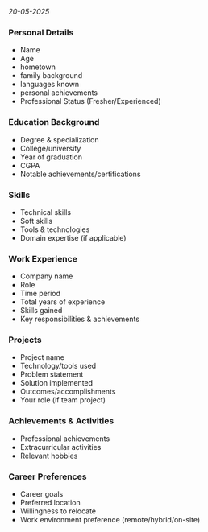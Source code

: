*20-05-2025*
### Personal Details 
- Name
- Age
- hometown
- family background
- languages known
- personal achievements
- Professional Status (Fresher/Experienced)

### Education Background
- Degree & specialization
- College/university
- Year of graduation
- CGPA
- Notable achievements/certifications
### Skills
- Technical skills
- Soft skills
- Tools & technologies 
- Domain expertise (if applicable)
### Work Experience
- Company name
- Role
- Time period
- Total years of experience
- Skills gained
- Key responsibilities & achievements
### Projects
- Project name
- Technology/tools used
- Problem statement
- Solution implemented
- Outcomes/accomplishments
- Your role (if team project)
### Achievements & Activities
- Professional achievements
- Extracurricular activities
- Relevant hobbies

### Career Preferences
- Career goals
- Preferred location
- Willingness to relocate
- Work environment preference (remote/hybrid/on-site)


